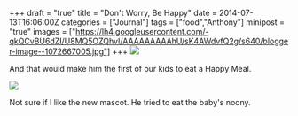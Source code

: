 +++
draft = "true"
title = "Don't Worry, Be Happy"
date = 2014-07-13T16:06:00Z
categories = ["Journal"]
tags = ["food","Anthony"]
minipost = "true"
images = ["https://lh4.googleusercontent.com/-qkQCvBU6dZI/U8MQ5OZQhvI/AAAAAAAAAhU/sK4AWdvfQ2g/s640/blogger-image--1072667005.jpg"]
+++
![](https://lh4.googleusercontent.com/-qkQCvBU6dZI/U8MQ5OZQhvI/AAAAAAAAAhU/sK4AWdvfQ2g/s640/blogger-image--1072667005.jpg)

And that would make him the first of our kids to eat a Happy Meal.

![](https://lh6.googleusercontent.com/-pWn1fHJlr5E/U8MQ8nw0o1I/AAAAAAAAAhc/zDRrtTLJH24/s640/blogger-image-1260906511.jpg)

Not sure if I like the new mascot. He tried to eat the baby's noony.
